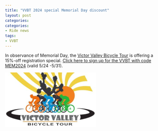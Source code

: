 ```yaml
---
title: "VVBT 2024 special Memorial Day discount"
layout: post
categories:
categories:
- Ride news
tags:
- VVBT
---
```


In observance of Memorial Day, the [Victor Valley Bicycle Tour](http://www.http://victorvalleybicycletour.com) is offering a 15%-off registration special. [Click here to sign up for the VVBT with code MEM2024](https://www.active.com/orgs/victor-valley-bicycle-tour) (valid 5/24 -5/31).

[![Victor Valley Bicycle Tour](/assets/img/2024/vvbt.png "Victor Valley Bicycle Tour")](https://www.active.com/orgs/victor-valley-bicycle-tour)
